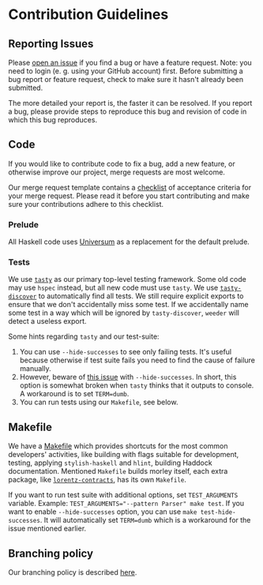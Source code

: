 # Contribution Guidelines

## Reporting Issues

Please [open an issue](https://issues.serokell.io/newIssue?project=TM)
if you find a bug or have a feature request.
Note: you need to login (e. g. using your GitHub account) first.
Before submitting a bug report or feature request, check to make sure it hasn't already been submitted.

The more detailed your report is, the faster it can be resolved.
If you report a bug, please provide steps to reproduce this bug and revision of code in which this bug reproduces.

## Code

If you would like to contribute code to fix a bug, add a new feature, or
otherwise improve our project, merge requests are most welcome.

Our merge request template contains a [checklist](/.gitlab/merge_request_templates/default.md#white_check_mark-checklist-for-your-merge-request) of acceptance criteria for your merge request.
Please read it before you start contributing and make sure your contributions adhere to this checklist.

### Prelude

All Haskell code uses
[Universum](https://hackage.haskell.org/package/universum) as a
replacement for the default prelude.

### Tests

We use [`tasty`](https://hackage.haskell.org/package/tasty) as our primary top-level testing framework.
Some old code may use `hspec` instead, but all new code must use `tasty`.
We use [`tasty-discover`](https://hackage.haskell.org/package/tasty-discover) to automatically find all tests.
We still require explicit exports to ensure that we don't accidentally miss some test.
If we accidentally name some test in a way which will be ignored by `tasty-discover`, `weeder` will detect a useless export.

Some hints regarding `tasty` and our test-suite:
1. You can use `--hide-successes` to see only failing tests.
It's useful because otherwise if test suite fails you need to find the cause of failure manually.
2. However, beware of [this issue](https://github.com/feuerbach/tasty/issues/152) with `--hide-successes`.
In short, this option is somewhat broken when `tasty` thinks that it outputs to console.
A workaround is to set `TERM=dumb`.
3. You can run tests using our `Makefile`, see below.

## Makefile

We have a [Makefile](/Makefile) which provides shortcuts for the most
common developers' activities, like building with flags suitable for
development, testing, applying `stylish-haskell` and `hlint`, building
Haddock documentation. Mentioned `Makefile` builds morley itself,
each extra package, like [`lorentz-contracts`](/lorentz-contracts/Makefile),
has its own `Makefile`.

If you want to run test suite with additional options, set `TEST_ARGUMENTS` variable.
Example: `TEST_ARGUMENTS="--pattern Parser" make test`.
If you want to enable `--hide-successes` option, you can use `make test-hide-successes`.
It will automatically set `TERM=dumb` which is a workaround for the issue mentioned earlier.

## Branching policy

Our branching policy is described [here](/docs/branching.md).
